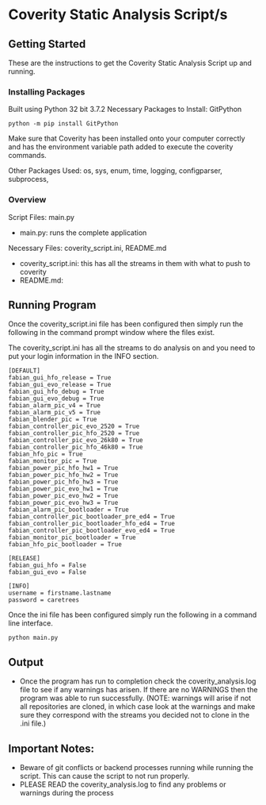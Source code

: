 # Coverity Static Analysis Script/s

## Getting Started
These are the instructions to get the Coverity Static Analysis Script up and running.

### Installing Packages
Built using Python 32 bit 3.7.2
Necessary Packages to Install: GitPython
```
python -m pip install GitPython
```

Make sure that Coverity has been installed onto your computer correctly and has the environment variable path added to execute the coverity commands.

Other Packages Used: os, sys, enum, time, logging, configparser, subprocess, 

### Overview
Script Files: main.py
* main.py: runs the complete application

Necessary Files: coverity_script.ini, README.md
* coverity_script.ini: this has all the streams in them with what to push to coverity
* README.md:

## Running Program
Once the coverity_script.ini file has been configured then simply run the following in the command prompt window where the files exist. 

The coverity_script.ini has all the streams to do analysis on and you need to put your login information in the INFO section.

```
[DEFAULT]
fabian_gui_hfo_release = True
fabian_gui_evo_release = True
fabian_gui_hfo_debug = True
fabian_gui_evo_debug = True
fabian_alarm_pic_v4 = True
fabian_alarm_pic_v5 = True
fabian_blender_pic = True
fabian_controller_pic_evo_2520 = True
fabian_controller_pic_hfo_2520 = True
fabian_controller_pic_evo_26k80 = True
fabian_controller_pic_hfo_46k80 = True
fabian_hfo_pic = True
fabian_monitor_pic = True
fabian_power_pic_hfo_hw1 = True
fabian_power_pic_hfo_hw2 = True
fabian_power_pic_hfo_hw3 = True
fabian_power_pic_evo_hw1 = True
fabian_power_pic_evo_hw2 = True
fabian_power_pic_evo_hw3 = True
fabian_alarm_pic_bootloader = True
fabian_controller_pic_bootloader_pre_ed4 = True
fabian_controller_pic_bootloader_hfo_ed4 = True
fabian_controller_pic_bootloader_evo_ed4 = True
fabian_monitor_pic_bootloader = True
fabian_hfo_pic_bootloader = True
```

```
[RELEASE]
fabian_gui_hfo = False
fabian_gui_evo = False
```

```
[INFO]
username = firstname.lastname
password = caretrees
```

Once the ini file has been configured simply run the following in a command line interface.

```
python main.py
```

## Output
* Once the program has run to completion check the coverity_analysis.log file to see if any warnings has arisen. If there are no WARNINGS then the program was able to run successfully. (NOTE: warnings will arise if not all repositories are cloned, in which case look at the warnings and make sure they correspond with the streams you decided not to clone in the .ini file.)

## Important Notes:
* Beware of git conflicts or backend processes running while running the script. This can cause the script to not run properly.
* PLEASE READ the coverity_analysis.log to find any problems or warnings during the process
